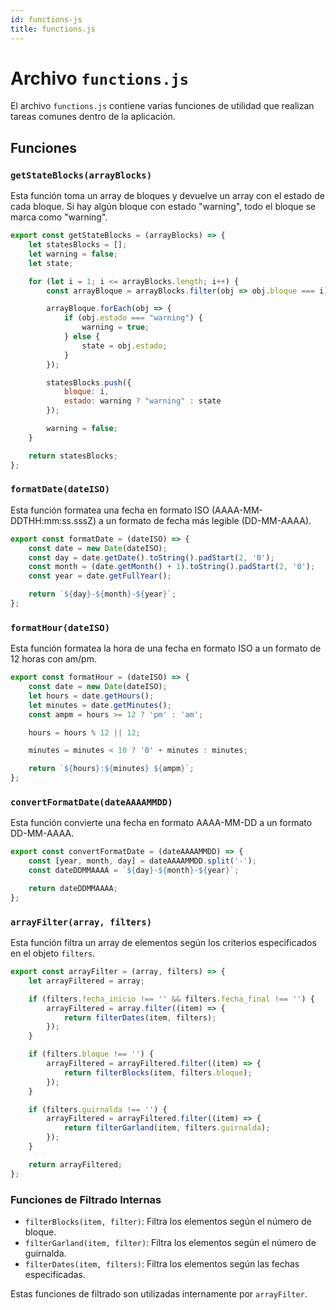 ```yaml
---
id: functions-js
title: functions.js
---
```


# Archivo `functions.js`

El archivo `functions.js` contiene varias funciones de utilidad que realizan tareas comunes dentro de la aplicación.

## Funciones

### `getStateBlocks(arrayBlocks)`

Esta función toma un array de bloques y devuelve un array con el estado de cada bloque. Si hay algún bloque con estado "warning", todo el bloque se marca como "warning".

```javascript
export const getStateBlocks = (arrayBlocks) => {
    let statesBlocks = [];
    let warning = false;
    let state;

    for (let i = 1; i <= arrayBlocks.length; i++) {
        const arrayBloque = arrayBlocks.filter(obj => obj.bloque === i);

        arrayBloque.forEach(obj => {
            if (obj.estado === "warning") {
                warning = true;
            } else {
                state = obj.estado;
            }
        });

        statesBlocks.push({
            bloque: i,
            estado: warning ? "warning" : state
        });

        warning = false;
    }

    return statesBlocks;
};
```

### `formatDate(dateISO)`

Esta función formatea una fecha en formato ISO (AAAA-MM-DDTHH:mm:ss.sssZ) a un formato de fecha más legible (DD-MM-AAAA).

```javascript
export const formatDate = (dateISO) => {
    const date = new Date(dateISO);
    const day = date.getDate().toString().padStart(2, '0');
    const month = (date.getMonth() + 1).toString().padStart(2, '0');
    const year = date.getFullYear();

    return `${day}-${month}-${year}`;
};
```

### `formatHour(dateISO)`

Esta función formatea la hora de una fecha en formato ISO a un formato de 12 horas con am/pm.

```javascript
export const formatHour = (dateISO) => {
    const date = new Date(dateISO);
    let hours = date.getHours();
    let minutes = date.getMinutes();
    const ampm = hours >= 12 ? 'pm' : 'am';

    hours = hours % 12 || 12;

    minutes = minutes < 10 ? '0' + minutes : minutes;

    return `${hours}:${minutes} ${ampm}`;
};
```

### `convertFormatDate(dateAAAAMMDD)`

Esta función convierte una fecha en formato AAAA-MM-DD a un formato DD-MM-AAAA.

```javascript
export const convertFormatDate = (dateAAAAMMDD) => {
    const [year, month, day] = dateAAAAMMDD.split('-');
    const dateDDMMAAAA = `${day}-${month}-${year}`;

    return dateDDMMAAAA;
};
```

### `arrayFilter(array, filters)`

Esta función filtra un array de elementos según los criterios especificados en el objeto `filters`.

```javascript
export const arrayFilter = (array, filters) => {
    let arrayFiltered = array;

    if (filters.fecha_inicio !== '' && filters.fecha_final !== '') {
        arrayFiltered = array.filter((item) => {
            return filterDates(item, filters);
        });
    }

    if (filters.bloque !== '') {
        arrayFiltered = arrayFiltered.filter((item) => {
            return filterBlocks(item, filters.bloque);
        });
    }

    if (filters.guirnalda !== '') {
        arrayFiltered = arrayFiltered.filter((item) => {
            return filterGarland(item, filters.guirnalda);
        });
    }

    return arrayFiltered;
};
```

### Funciones de Filtrado Internas

- `filterBlocks(item, filter)`: Filtra los elementos según el número de bloque.
- `filterGarland(item, filter)`: Filtra los elementos según el número de guirnalda.
- `filterDates(item, filters)`: Filtra los elementos según las fechas especificadas.

Estas funciones de filtrado son utilizadas internamente por `arrayFilter`.
